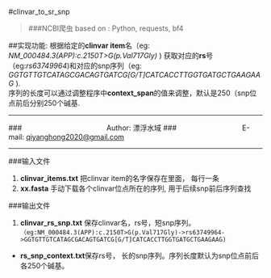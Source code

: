 #clinvar_to_sr_snp

>###NCBI爬虫 based on : Python, requests, bf4

##实现功能:
根据给定的**clinvar item**名（eg: *NM_000484.3(APP):c.2150T>G(p.Val717Gly)* ) 获取对应的**rs**号（eg:*rs63749964*)和对应的snp序列（eg: *GGTGTTGTCATAGCGACAGTGATCG[G/T]CATCACCTTGGTGATGCTGAAGAAG* ).  
序列的长度可以通过调整程序中**context_span**的值来调整，默认是250（snp位点前后分别250个碱基.  
  
---

###　　　　　　　　　　　　Author: 漂浮水域
###　　　　　　　　　 E-mail: qiyanghong2020@gmail.com

***
###输入文件
1. **clinvar_items.txt** 把clinvar item的名字保存在里面， 每行一条
1. **xx.fasta** 手动下载各个clinvar位点所在的序列, 用于后续snp前后序列查找  

###输出文件
1. **clinvar_rs_snp.txt** 保存clinvar名，rs号，短snp序列。  
    `（eg:NM_000484.3(APP):c.2150T>G(p.Val717Gly)->rs63749964->GGTGTTGTCATAGCGACAGTGATCG[G/T]CATCACCTTGGTGATGCTGAAGAAG)`
* **rs_snp_context.txt**保存rs号， 长的snp序列。序列长度默认为snp位点前后各250个碱基。
